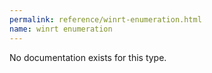 ```yaml
---
permalink: reference/winrt-enumeration.html
name: winrt enumeration
---
```


No documentation exists for this type.
